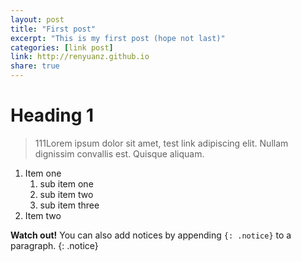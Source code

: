 ```yaml
---
layout: post
title: "First post"
excerpt: "This is my first post (hope not last)"
categories: [link post]
link: http://renyuanz.github.io
share: true
---
```


# Heading 1


> 111Lorem ipsum dolor sit amet, test link adipiscing elit. Nullam dignissim convallis est. Quisque aliquam.

1. Item one
   1. sub item one
   2. sub item two
   3. sub item three
2. Item two

**Watch out!** You can also add notices by appending `{: .notice}` to a paragraph.
{: .notice}
